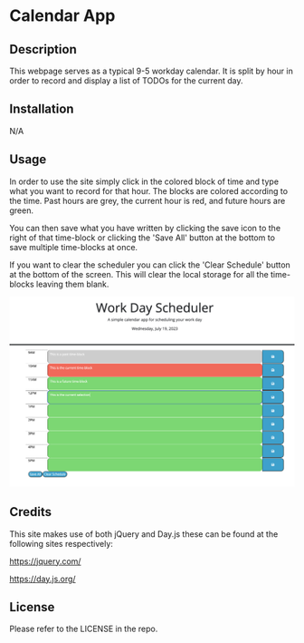# Calendar App

## Description
This webpage serves as a typical 9-5 workday calendar. It is split by hour in order to record and display a list of TODOs for the current day.

## Installation
N/A

## Usage
In order to use the site simply click in the colored block of time and type what you want to record for that hour. The blocks are colored according to the time. Past hours are grey, the current hour is red, and future hours are green.

You can then save what you have written by clicking the save icon to the right of that time-block or clicking the 'Save All' button at the bottom to save multiple time-blocks at once.

If you want to clear the scheduler you can click the 'Clear Schedule' button at the bottom of the screen. This will clear the local storage for all the time-blocks leaving them blank.

![Display of scheduler with example text](assets/images/site_overview.png "scheduler with example text")



## Credits
This site makes use of both jQuery and Day.js these can be found at the following sites respectively:

https://jquery.com/

https://day.js.org/

## License
Please refer to the LICENSE in the repo.